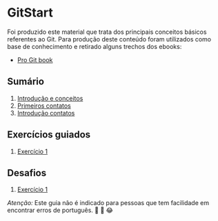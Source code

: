 # GitStart
Foi produzido este material que trata dos principais conceitos básicos referentes ao Git. Para produção deste conteúdo foram utilizados como base de conhecimento e retirado alguns trechos dos ebooks:

* [Pro Git book](https://git-scm.com/book/pt-br/v2)


## Sumário
1. [Introdução e conceitos](Introconce/Introducao&Conceitos.md)
2. [Primeiros contatos](FirstStep/PrimerosContatos.md)
3. [Introdução contatos](FundamentosComandos/FundamentosComandos.md)


## Exercícios guiados
1. [Exercício 1](Exercicios/GitQuiz.md)


## Desafios
1. [Exercício 1](exercicios/Desafio.md)

_Atenção:_ Este guia não é indicado para pessoas que tem facilidade em encontrar erros de português. 
:rofl: :grimacing: :joy: